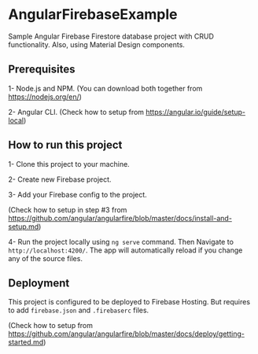 # AngularFirebaseExample


Sample Angular Firebase Firestore database project with CRUD functionality. Also, using Material Design components.


## Prerequisites 

1- Node.js and NPM. (You can download both together from https://nodejs.org/en/)

2- Angular CLI. (Check how to setup from https://angular.io/guide/setup-local)


## How to run this project

1- Clone this project to your machine.

2- Create new Firebase project.

3- Add your Firebase config to the project.

(Check how to setup in step #3 from https://github.com/angular/angularfire/blob/master/docs/install-and-setup.md)

4- Run the project locally using `ng serve` command. Then Navigate to `http://localhost:4200/`. The app will automatically reload if you change any of the source files.


## Deployment

This project is configured to be deployed to Firebase Hosting. But requires to add `firebase.json` and `.firebaserc` files.

(Check how to setup from https://github.com/angular/angularfire/blob/master/docs/deploy/getting-started.md)
